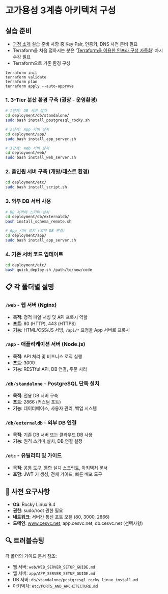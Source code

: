 # 고가용성 3계층 아키텍처 구성

## 실습 준비
- [과정 소개](https://github.com/SCPv2/ce_advance_introduction/blob/main/README.md) 실습 준비 사항 중 Key Pair, 인증키, DNS 사전 준비 필요
- Terraform을 처음 접하시는 분은 '[Terraform을 이용한 인프라 구성 자동화](https://github.com/SCPv2/ce_advance_introduction/blob/main/README.md)' 차시 수강 필요
- Terraform으로 기존 환경 구성

```
terraform init
terraform validate
terraform plan
terraform apply --auto-approve
```


### 1. 3-Tier 분산 환경 구축 (권장 - 운영환경)

```bash
# 1단계: DB 서버 설치
cd deployment/db/standalone/
sudo bash install_postgresql_rocky.sh

# 2단계: App 서버 설치
cd deployment/app/
sudo bash install_app_server.sh

# 3단계: Web 서버 설치
cd deployment/web/
sudo bash install_web_server.sh
```

### 2. 올인원 서버 구축 (개발/테스트 환경)
```bash
cd deployment/etc/
sudo bash install_script.sh
```

### 3. 외부 DB 서버 사용
```bash
# DB 서버에 스키마 설치
cd deployment/db/externaldb/
bash install_schema_remote.sh

# App 서버 설치 (외부 DB 연결)
cd deployment/app/
sudo bash install_app_server.sh
```

### 4. 기존 서버 코드 업데이트
```bash
cd deployment/etc/
bash quick_deploy.sh /path/to/new/code
```

## 📋 각 폴더별 설명

### `/web` - 웹 서버 (Nginx)
- **목적**: 정적 파일 서빙 및 API 프록시 역할
- **포트**: 80 (HTTP), 443 (HTTPS)
- **기능**: HTML/CSS/JS 서빙, `/api/*` 요청을 App 서버로 프록시

### `/app` - 애플리케이션 서버 (Node.js)
- **목적**: API 처리 및 비즈니스 로직 실행
- **포트**: 3000
- **기능**: RESTful API, DB 연결, 주문 처리

### `/db/standalone` - PostgreSQL 단독 설치
- **목적**: 전용 DB 서버 구축
- **포트**: 2866 (커스텀 포트)
- **기능**: 데이터베이스, 사용자 관리, 백업 시스템

### `/db/externaldb` - 외부 DB 연결
- **목적**: 기존 DB 서버 또는 클라우드 DB 사용
- **기능**: 원격 스키마 설치, DB 연결 설정

### `/etc` - 유틸리티 및 가이드
- **목적**: 공통 도구, 통합 설치 스크립트, 아키텍처 문서
- **포함**: JWT 키 생성, 전체 가이드, 빠른 배포 도구

## 🔧 사전 요구사항

- **OS**: Rocky Linux 9.4
- **권한**: sudo/root 권한 필요
- **네트워크**: 서버간 통신 포트 오픈 (80, 3000, 2866)
- **도메인**: www.cesvc.net, app.cesvc.net, db.cesvc.net (선택사항)

## 🔍 트러블슈팅

각 폴더의 가이드 문서 참조:
- 웹 서버: `web/WEB_SERVER_SETUP_GUIDE.md`
- 앱 서버: `app/APP_SERVER_SETUP_GUIDE.md`  
- DB 서버: `db/standalone/postgresql_rocky_linux_install.md`
- 아키텍처: `etc/PORTS_AND_ARCHITECTURE.md`

